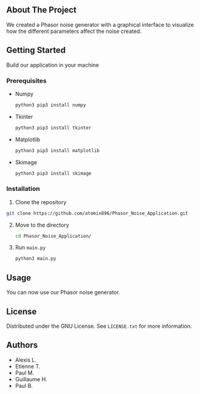 
<!-- ABOUT THE PROJECT -->
## About The Project
We created a Phasor noise generator with a graphical interface to visualize how the different parameters affect the noise created.

<!-- GETTING STARTED -->
## Getting Started
Build our application in your machine

### Prerequisites

* Numpy
  ```sh
  python3 pip3 install numpy
  ```
* Tkinter
  ```sh
  python3 pip3 install tkinter
  ```
* Matplotlib
  ```sh
  python3 pip3 install matplotlib
  ```
* Skimage
  ```sh
  python3 pip3 install skimage
  ```

### Installation

1. Clone the repository
  ```sh
  git clone https://github.com/atomix896/Phasor_Noise_Application.git
  ```

2. Move to the directory
   ```sh
   cd Phasor_Noise_Application/
   ``` 
3. Run `main.py`
   ```sh
   python3 main.py
   ```

<!-- USAGE EXAMPLES -->
## Usage

You can now use our Phasor noise generator. 




<!-- LICENSE -->
## License

Distributed under the GNU License. See `LICENSE.txt` for more information.


## Authors
* Alexis L.
* Etienne T.
* Paul M.
* Guillaume H.
* Paul B.
